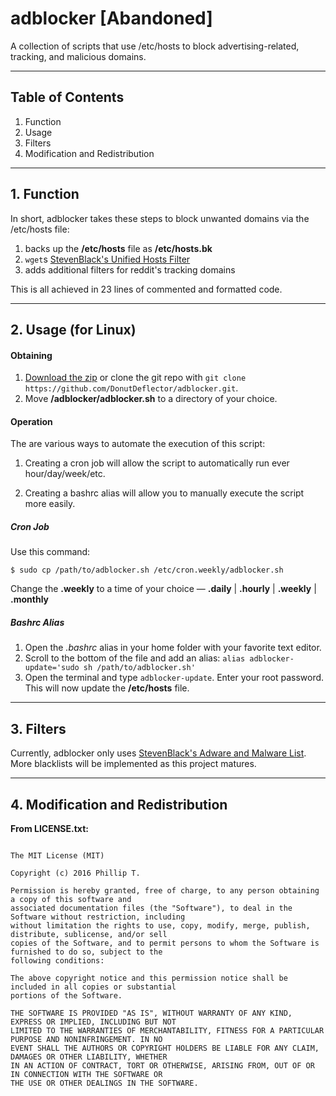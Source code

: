 # adblocker [Abandoned]
A collection of scripts that use /etc/hosts to block advertising-related, tracking, and malicious domains.

___

## Table of Contents
1. Function
2. Usage
3. Filters
4. Modification and Redistribution

___

## 1. Function

In short, adblocker takes these steps to block unwanted domains via the /etc/hosts file:
  1. backs up the **/etc/hosts** file as **/etc/hosts.bk**
  2. `wget`s [StevenBlack's Unified Hosts Filter](https://github.com/StevenBlack/hosts)
  3. adds additional filters for reddit's tracking domains

This is all achieved in 23 lines of commented and formatted code.

___

## 2. Usage (for Linux)

#### Obtaining
  1. [Download the zip](https://github.com/DonutDeflector/adblocker/archive/master.zip) or clone the git repo with `git clone https://github.com/DonutDeflector/adblocker.git`.
  2. Move **/adblocker/adblocker.sh** to a directory of your choice.

#### Operation
The are various ways to automate the execution of this script:

1) Creating a cron job will allow the script to automatically run ever hour/day/week/etc.

2) Creating a bashrc alias will allow you to manually execute the script more easily.

##### Cron Job
Use this command:

  ```$ sudo cp /path/to/adblocker.sh /etc/cron.weekly/adblocker.sh```

Change the **.weekly** to a time of your choice — **.daily** | **.hourly** | **.weekly** | **.monthly**

##### Bashrc Alias
  1. Open the *.bashrc* alias in your home folder with your favorite text editor.
  2. Scroll to the bottom of the file and add an alias: `alias adblocker-update='sudo sh /path/to/adblocker.sh'`
  3. Open the terminal and type `adblocker-update`. Enter your root password. This will now update the **/etc/hosts** file. 
  

___

## 3. Filters

Currently, adblocker only uses [StevenBlack's Adware and Malware List](https://raw.githubusercontent.com/StevenBlack/hosts/master/hosts). More blacklists will be implemented as this project matures.

___

## 4. Modification and Redistribution

**From LICENSE.txt:**

```

The MIT License (MIT)

Copyright (c) 2016 Phillip T.

Permission is hereby granted, free of charge, to any person obtaining a copy of this software and
associated documentation files (the "Software"), to deal in the Software without restriction, including
without limitation the rights to use, copy, modify, merge, publish, distribute, sublicense, and/or sell
copies of the Software, and to permit persons to whom the Software is furnished to do so, subject to the
following conditions:

The above copyright notice and this permission notice shall be included in all copies or substantial
portions of the Software.

THE SOFTWARE IS PROVIDED "AS IS", WITHOUT WARRANTY OF ANY KIND, EXPRESS OR IMPLIED, INCLUDING BUT NOT
LIMITED TO THE WARRANTIES OF MERCHANTABILITY, FITNESS FOR A PARTICULAR PURPOSE AND NONINFRINGEMENT. IN NO
EVENT SHALL THE AUTHORS OR COPYRIGHT HOLDERS BE LIABLE FOR ANY CLAIM, DAMAGES OR OTHER LIABILITY, WHETHER
IN AN ACTION OF CONTRACT, TORT OR OTHERWISE, ARISING FROM, OUT OF OR IN CONNECTION WITH THE SOFTWARE OR
THE USE OR OTHER DEALINGS IN THE SOFTWARE.

```
